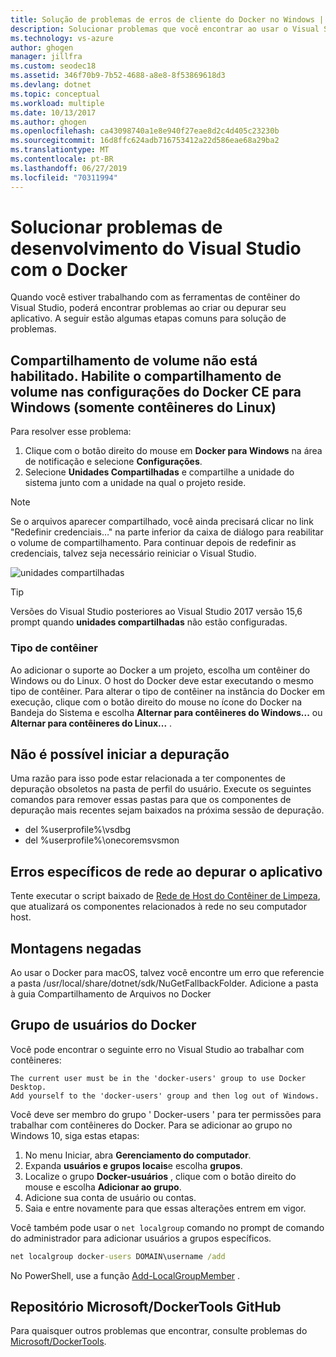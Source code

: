 ```yaml
---
title: Solução de problemas de erros de cliente do Docker no Windows | Microsoft Docs
description: Solucionar problemas que você encontrar ao usar o Visual Studio para criar e implantar aplicativos Web no Docker no Windows usando o Visual Studio.
ms.technology: vs-azure
author: ghogen
manager: jillfra
ms.custom: seodec18
ms.assetid: 346f70b9-7b52-4688-a8e8-8f53869618d3
ms.devlang: dotnet
ms.topic: conceptual
ms.workload: multiple
ms.date: 10/13/2017
ms.author: ghogen
ms.openlocfilehash: ca43098740a1e8e940f27eae8d2c4d405c23230b
ms.sourcegitcommit: 16d8ffc624adb716753412a22d586eae68a29ba2
ms.translationtype: MT
ms.contentlocale: pt-BR
ms.lasthandoff: 06/27/2019
ms.locfileid: "70311994"
---
```

# <a name="troubleshoot-visual-studio-development-with-docker"></a>Solucionar problemas de desenvolvimento do Visual Studio com o Docker

Quando você estiver trabalhando com as ferramentas de contêiner do Visual Studio, poderá encontrar problemas ao criar ou depurar seu aplicativo. A seguir estão algumas etapas comuns para solução de problemas.

## <a name="volume-sharing-is-not-enabled-enable-volume-sharing-in-the-docker-ce-for-windows-settings--linux-containers-only"></a>Compartilhamento de volume não está habilitado. Habilite o compartilhamento de volume nas configurações do Docker CE para Windows (somente contêineres do Linux)

Para resolver esse problema:

1. Clique com o botão direito do mouse em **Docker para Windows** na área de notificação e selecione **Configurações**.
1. Selecione **Unidades Compartilhadas** e compartilhe a unidade do sistema junto com a unidade na qual o projeto reside.

> [!NOTE]
> Se o arquivos aparecer compartilhado, você ainda precisará clicar no link "Redefinir credenciais…" na parte inferior da caixa de diálogo para reabilitar o volume de compartilhamento. Para continuar depois de redefinir as credenciais, talvez seja necessário reiniciar o Visual Studio.

![unidades compartilhadas](media/troubleshooting-docker-errors/shareddrives.png)

> [!TIP]
> Versões do Visual Studio posteriores ao Visual Studio 2017 versão 15,6 prompt quando **unidades compartilhadas** não estão configuradas.

### <a name="container-type"></a>Tipo de contêiner

Ao adicionar o suporte ao Docker a um projeto, escolha um contêiner do Windows ou do Linux. O host do Docker deve estar executando o mesmo tipo de contêiner. Para alterar o tipo de contêiner na instância do Docker em execução, clique com o botão direito do mouse no ícone do Docker na Bandeja do Sistema e escolha **Alternar para contêineres do Windows...** ou **Alternar para contêineres do Linux...** .

## <a name="unable-to-start-debugging"></a>Não é possível iniciar a depuração

Uma razão para isso pode estar relacionada a ter componentes de depuração obsoletos na pasta de perfil do usuário. Execute os seguintes comandos para remover essas pastas para que os componentes de depuração mais recentes sejam baixados na próxima sessão de depuração.

- del %userprofile%\vsdbg
- del %userprofile%\onecoremsvsmon

## <a name="errors-specific-to-networking-when-debugging-your-application"></a>Erros específicos de rede ao depurar o aplicativo

Tente executar o script baixado de [Rede de Host do Contêiner de Limpeza](https://github.com/MicrosoftDocs/Virtualization-Documentation/tree/master/windows-server-container-tools/CleanupContainerHostNetworking), que atualizará os componentes relacionados à rede no seu computador host.

## <a name="mounts-denied"></a>Montagens negadas

Ao usar o Docker para macOS, talvez você encontre um erro que referencie a pasta /usr/local/share/dotnet/sdk/NuGetFallbackFolder. Adicione a pasta à guia Compartilhamento de Arquivos no Docker

## <a name="docker-users-group"></a>Grupo de usuários do Docker

Você pode encontrar o seguinte erro no Visual Studio ao trabalhar com contêineres:

```
The current user must be in the 'docker-users' group to use Docker Desktop. 
Add yourself to the 'docker-users' group and then log out of Windows.
```

Você deve ser membro do grupo ' Docker-users ' para ter permissões para trabalhar com contêineres do Docker.  Para se adicionar ao grupo no Windows 10, siga estas etapas:

1. No menu Iniciar, abra **Gerenciamento do computador**.
1. Expanda **usuários e grupos locais**e escolha **grupos**.
1. Localize o grupo **Docker-usuários** , clique com o botão direito do mouse e escolha **Adicionar ao grupo**.
1. Adicione sua conta de usuário ou contas.
1. Saia e entre novamente para que essas alterações entrem em vigor.

Você também pode usar o `net localgroup` comando no prompt de comando do administrador para adicionar usuários a grupos específicos.

```cmd
net localgroup docker-users DOMAIN\username /add
```

No PowerShell, use a função [Add-LocalGroupMember](/powershell/module/microsoft.powershell.localaccounts/add-localgroupmember) .

## <a name="microsoftdockertools-github-repo"></a>Repositório Microsoft/DockerTools GitHub

Para quaisquer outros problemas que encontrar, consulte problemas do [Microsoft/DockerTools](https://github.com/microsoft/dockertools/issues).